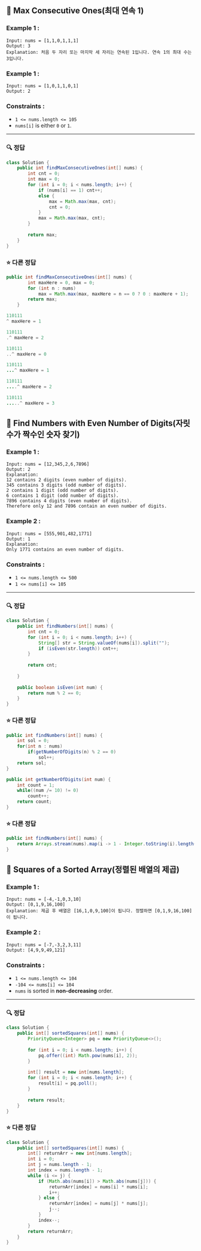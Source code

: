 ## 📝 Max Consecutive Ones(최대 연속 1)

### Example 1 :

```text
Input: nums = [1,1,0,1,1,1]
Output: 3
Explanation: 처음 두 자리 또는 마지막 세 자리는 연속된 1입니다. 연속 1의 최대 수는 3입니다.
```

### Example 1 :

```text
Input: nums = [1,0,1,1,0,1]
Output: 2
```


### Constraints :

- `1 <= nums.length <= 105`
- `nums[i]` is either `0` or `1`.

---

### 🔍 정답

```java
class Solution {
    public int findMaxConsecutiveOnes(int[] nums) {
        int cnt = 0;
        int max = 0;
        for (int i = 0; i < nums.length; i++) {
            if (nums[i] == 1) cnt++;
            else {
                max = Math.max(max, cnt);
                cnt = 0;
            }
            max = Math.max(max, cnt);
        }
        
        return max;
    }
}
```


### ⭐ 다른 정답

```java
public int findMaxConsecutiveOnes(int[] nums) {
        int maxHere = 0, max = 0;
        for (int n : nums)
            max = Math.max(max, maxHere = n == 0 ? 0 : maxHere + 1);
        return max; 
    } 
```

```java
110111
^ maxHere = 1

110111
.^ maxHere = 2

110111
..^ maxHere = 0

110111
...^ maxHere = 1

110111
....^ maxHere = 2

110111
.....^ maxHere = 3
```



## 📝 Find Numbers with Even Number of Digits(자릿수가 짝수인 숫자 찾기)

### Example 1 :

```text
Input: nums = [12,345,2,6,7896]
Output: 2
Explanation: 
12 contains 2 digits (even number of digits). 
345 contains 3 digits (odd number of digits). 
2 contains 1 digit (odd number of digits). 
6 contains 1 digit (odd number of digits). 
7896 contains 4 digits (even number of digits). 
Therefore only 12 and 7896 contain an even number of digits.
```

### Example 2 :

```text
Input: nums = [555,901,482,1771]
Output: 1 
Explanation: 
Only 1771 contains an even number of digits.
```

### Constraints :

- `1 <= nums.length <= 500`
- `1 <= nums[i] <= 105`

---

### 🔍 정답

```java
class Solution {
    public int findNumbers(int[] nums) {
        int cnt = 0;
        for (int i = 0; i < nums.length; i++) {
            String[] str = String.valueOf(nums[i]).split("");
            if (isEven(str.length)) cnt++;
        }
        
        return cnt;
        
    }
    
    public boolean isEven(int num) {
        return num % 2 == 0;
    }
}
```


### ⭐ 다른 정답

```java
public int findNumbers(int[] nums) {
	int sol = 0;
	for(int n : nums)
		if(getNumberOfDigits(n) % 2 == 0)
			sol++;
	return sol;                             
}

public int getNumberOfDigits(int num) {
	int count = 1;
	while((num /= 10) != 0)
		count++;
	return count;
}
```


### ⭐ 다른 정답

```java
public int findNumbers(int[] nums) {
	return Arrays.stream(nums).map(i -> 1 - Integer.toString(i).length() % 2).sum();
}
```


## 📝 Squares of a Sorted Array(정렬된 배열의 제곱)

### Example 1 :

```text
Input: nums = [-4,-1,0,3,10]
Output: [0,1,9,16,100]
Explanation: 제곱 후 배열은 [16,1,0,9,100]이 됩니다. 정렬하면 [0,1,9,16,100]이 됩니다.
```

### Example 2 :

```text
Input: nums = [-7,-3,2,3,11]
Output: [4,9,9,49,121]
```

### Constraints :

- `1 <= nums.length <= 104`
- `-104 <= nums[i] <= 104`
- `nums` is sorted in **non-decreasing** order.

---

### 🔍 정답

```java
class Solution {
    public int[] sortedSquares(int[] nums) {
        PriorityQueue<Integer> pq = new PriorityQueue<>();
        
        for (int i = 0; i < nums.length; i++) {
            pq.offer((int) Math.pow(nums[i], 2));
        }
        
        int[] result = new int[nums.length];
        for (int i = 0; i < nums.length; i++) {
            result[i] = pq.poll();
        }
        
        return result;
    }
}
```


### ⭐ 다른 정답

```java
class Solution {
    public int[] sortedSquares(int[] nums) {
        int[] returnArr = new int[nums.length];
        int i = 0; 
        int j = nums.length - 1;
        int index = nums.length - 1;
        while (i <= j) {
            if (Math.abs(nums[i]) > Math.abs(nums[j])) {
                returnArr[index] = nums[i] * nums[i];
                i++;
            } else {
                returnArr[index] = nums[j] * nums[j];
                j--;
            }
            index--;
        }
        return returnArr;
    }
}
```
